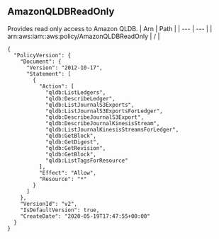 
## AmazonQLDBReadOnly
Provides read only access to Amazon QLDB.
| Arn | Path |
| --- | --- |
| arn:aws:iam::aws:policy/AmazonQLDBReadOnly | / |
```
{
  "PolicyVersion": {
    "Document": {
      "Version": "2012-10-17",
      "Statement": [
        {
          "Action": [
            "qldb:ListLedgers",
            "qldb:DescribeLedger",
            "qldb:ListJournalS3Exports",
            "qldb:ListJournalS3ExportsForLedger",
            "qldb:DescribeJournalS3Export",
            "qldb:DescribeJournalKinesisStream",
            "qldb:ListJournalKinesisStreamsForLedger",
            "qldb:GetBlock",
            "qldb:GetDigest",
            "qldb:GetRevision",
            "qldb:GetBlock",
            "qldb:ListTagsForResource"
          ],
          "Effect": "Allow",
          "Resource": "*"
        }
      ]
    },
    "VersionId": "v2",
    "IsDefaultVersion": true,
    "CreateDate": "2020-05-19T17:47:55+00:00"
  }
}
```
